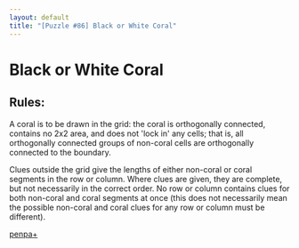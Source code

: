 ```yaml
---
layout: default
title: "[Puzzle #86] Black or White Coral"
---
```


# Black or White Coral

## Rules:

A coral is to be drawn in the grid: the coral is orthogonally connected, contains no 2x2 area, and does not 'lock in' any cells; that is, all orthogonally connected groups of non-coral cells are orthogonally connected to the boundary.

Clues outside the grid give the lengths of either non-coral or coral segments in the row or column. Where clues are given, they are complete, but not necessarily in the correct order. No row or column contains clues for both non-coral and coral segments at once (this does not necessarily mean the possible non-coral and coral clues for any row or column must be different). 

[penpa+](https://tinyurl.com/26j5jqzn)
